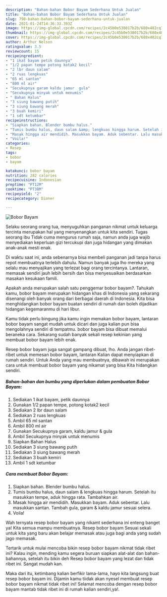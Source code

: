 ```yaml
---
description: "Bahan-bahan Bobor Bayam Sederhana Untuk Jualan"
title: "Bahan-bahan Bobor Bayam Sederhana Untuk Jualan"
slug: 798-bahan-bahan-bobor-bayam-sederhana-untuk-jualan
date: 2021-01-24T14:36:33.393Z
image: https://img-global.cpcdn.com/recipes/2c45b0e538017b2b/680x482cq70/bobor-bayam-foto-resep-utama.jpg
thumbnail: https://img-global.cpcdn.com/recipes/2c45b0e538017b2b/680x482cq70/bobor-bayam-foto-resep-utama.jpg
cover: https://img-global.cpcdn.com/recipes/2c45b0e538017b2b/680x482cq70/bobor-bayam-foto-resep-utama.jpg
author: Arthur Nelson
ratingvalue: 3.5
reviewcount: 15
recipeingredient:
- "1 ikat bayam petik daunnya"
- "1/2 papan tempe potong kotak2 kecil"
- "2 lbr daun salam"
- "2 ruas lengkuas"
- "65 ml santan"
- "800 ml air"
- "Secukupnya garam kaldu jamur  gula"
- "Secukupnya minyak untuk menumis"
- " Bahan Halus"
- "3 siung bawang putih"
- "3 siung bawang merah"
- "3 buah kemiri"
- "1 sdt ketumbar"
recipeinstructions:
- "Siapkan bahan. Blender bumbu halus."
- "Tumis bumbu halus, daun salam &amp; lengkuas hingga harum. Setelah itu masukkan tempe, aduk hingga rata. Tambahkan air."
- "Masak hingga air mendidih. Masukkan bayam. Aduk sebentar. Lalu masukkan santan. Tambah gula, garam &amp; kaldu jamur sesuai selera."
- "Voila!"
categories:
- Resep
tags:
- bobor
- bayam

katakunci: bobor bayam 
nutrition: 282 calories
recipecuisine: Indonesian
preptime: "PT12M"
cooktime: "PT38M"
recipeyield: "2"
recipecategory: Dinner

---
```



![Bobor Bayam](https://img-global.cpcdn.com/recipes/2c45b0e538017b2b/680x482cq70/bobor-bayam-foto-resep-utama.jpg)

Selaku seorang orang tua, menyuguhkan panganan nikmat untuk keluarga tercinta merupakan hal yang menyenangkan untuk kita sendiri. Tugas seorang ibu Tidak cuma mengurus rumah saja, namun anda juga wajib menyediakan keperluan gizi tercukupi dan juga hidangan yang dimakan anak-anak mesti enak.

Di waktu  saat ini, anda sebenarnya bisa membeli panganan jadi tanpa harus repot membuatnya terlebih dahulu. Namun banyak juga lho mereka yang selalu mau menyajikan yang terlezat bagi orang tercintanya. Lantaran, memasak sendiri jauh lebih bersih dan bisa menyesuaikan berdasarkan masakan kesukaan famili. 



Apakah anda merupakan salah satu penggemar bobor bayam?. Tahukah kamu, bobor bayam merupakan hidangan khas di Indonesia yang sekarang disenangi oleh banyak orang dari berbagai daerah di Indonesia. Kita bisa menghidangkan bobor bayam buatan sendiri di rumah dan boleh dijadikan hidangan kegemaranmu di hari libur.

Kamu tidak perlu bingung jika kamu ingin memakan bobor bayam, lantaran bobor bayam sangat mudah untuk dicari dan juga kalian pun bisa mengolahnya sendiri di tempatmu. bobor bayam bisa dibuat memalui beraneka cara. Sekarang sudah banyak sekali resep kekinian yang membuat bobor bayam lebih enak.

Resep bobor bayam juga sangat gampang dibuat, lho. Anda jangan ribet-ribet untuk memesan bobor bayam, lantaran Kalian dapat menyiapkan di rumah sendiri. Untuk Anda yang mau membuatnya, dibawah ini merupakan cara untuk membuat bobor bayam yang nikamat yang bisa Kita hidangkan sendiri.

<!--inarticleads1-->

##### Bahan-bahan dan bumbu yang diperlukan dalam pembuatan Bobor Bayam:

1. Sediakan 1 ikat bayam, petik daunnya
1. Gunakan 1/2 papan tempe, potong kotak2 kecil
1. Sediakan 2 lbr daun salam
1. Sediakan 2 ruas lengkuas
1. Ambil 65 ml santan
1. Ambil 800 ml air
1. Gunakan Secukupnya garam, kaldu jamur &amp; gula
1. Ambil Secukupnya minyak untuk menumis
1. Siapkan  Bahan Halus
1. Sediakan 3 siung bawang putih
1. Sediakan 3 siung bawang merah
1. Sediakan 3 buah kemiri
1. Ambil 1 sdt ketumbar




<!--inarticleads2-->

##### Cara membuat Bobor Bayam:

1. Siapkan bahan. Blender bumbu halus.
1. Tumis bumbu halus, daun salam &amp; lengkuas hingga harum. Setelah itu masukkan tempe, aduk hingga rata. Tambahkan air.
1. Masak hingga air mendidih. Masukkan bayam. Aduk sebentar. Lalu masukkan santan. Tambah gula, garam &amp; kaldu jamur sesuai selera.
1. Voila!




Wah ternyata resep bobor bayam yang nikamt sederhana ini enteng banget ya! Kita semua mampu membuatnya. Resep bobor bayam Sesuai sekali untuk kita yang baru akan belajar memasak atau juga bagi anda yang sudah jago memasak.

Tertarik untuk mulai mencoba bikin resep bobor bayam nikmat tidak ribet ini? Kalau ingin, mending kamu segera buruan siapkan alat-alat dan bahan-bahannya, setelah itu bikin deh Resep bobor bayam yang lezat dan tidak ribet ini. Sangat mudah kan. 

Maka dari itu, ketimbang kalian berfikir lama-lama, hayo kita langsung buat resep bobor bayam ini. Dijamin kamu tiidak akan nyesel membuat resep bobor bayam nikmat tidak ribet ini! Selamat mencoba dengan resep bobor bayam mantab tidak ribet ini di rumah kalian sendiri,ya!.

